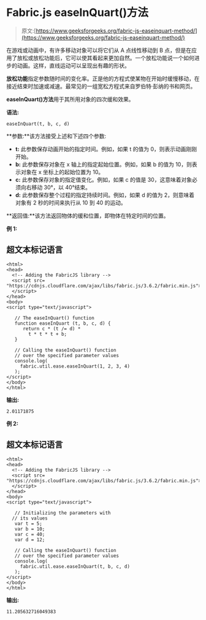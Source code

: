 # Fabric.js easeInQuart()方法

> 原文:[https://www.geeksforgeeks.org/fabric-js-easeinquart-method/](https://www.geeksforgeeks.org/fabric-js-easeinquart-method/)

在游戏或动画中，有许多移动对象可以将它们从 A 点线性移动到 B 点，但是在应用了放松或放松功能后，它可以使其看起来更加自然。一个放松功能说一个如何进步的动画。这样，直线运动可以呈现出有趣的形状。

**放松功能**指定参数随时间的变化率。正是他的方程式使某物在开始时缓慢移动，在接近结束时加速或减速。最常见的一组宽松方程式来自罗伯特·彭纳的书和网页。

**easeInQuart()方法**用于其所用对象的四次缓和效果。

**语法:**

```
easeInQuart(t, b, c, d)
```

**参数:**该方法接受上述和下述四个参数:

*   **t:** 此参数保存动画开始的指定时间。例如，如果 t 的值为 0，则表示动画刚刚开始。
*   **b:** 此参数保存对象在 x 轴上的指定起始位置。例如，如果 b 的值为 10，则表示对象在 x 坐标上的起始位置为 10。
*   **c:** 此参数保存对象的指定值变化。例如，如果 c 的值是 30，这意味着对象必须向右移动 30°，以 40°结束。
*   **d:** 此参数保存整个过程的指定持续时间。例如，如果 d 的值为 2，则意味着对象有 2 秒的时间来执行从 10 到 40 的运动。

**返回值:**该方法返回物体的缓和位置，即物体在特定时间的位置。

**例 1:**

## 超文本标记语言

```
<html>
<head>
  <!-- Adding the FabricJS library -->
  <script src=
"https://cdnjs.cloudflare.com/ajax/libs/fabric.js/3.6.2/fabric.min.js">
  </script>
</head>
<body>
<script type="text/javascript">

   // The easeInQuart() function
   function easeInQuart (t, b, c, d) {
      return c * (t /= d) *
        t * t * t + b;
   }

   // Calling the easeInQuart() function
   // over the specified parameter values
   console.log(
     fabric.util.ease.easeInQuart(1, 2, 3, 4)
   ); 
</script>
</body>
</html>
```

**输出:**

```
2.01171875
```

**例 2:**

## 超文本标记语言

```
<html>
<head>
  <!-- Adding the FabricJS library -->
  <script src=
"https://cdnjs.cloudflare.com/ajax/libs/fabric.js/3.6.2/fabric.min.js">
  </script>
</head>
<body>
<script type="text/javascript">

   // Initializing the parameters with
  // its values
   var t = 5;
   var b = 10;
   var c = 40;
   var d = 12;

   // Calling the easeInQuart() function
   // over the specified parameter values
   console.log(
     fabric.util.ease.easeInQuart(t, b, c, d)
   ); 
</script>
</body>
</html>
```

**输出:**

```
11.205632716049383
```